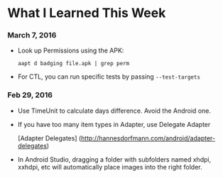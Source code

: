 # What I Learned This Week

### March 7, 2016

* Look up Permissions using the APK:

    `aapt d badging file.apk | grep perm`

* For CTL, you can run specific tests by passing `--test-targets`
    
    
    
    
### Feb 29, 2016

* Use TimeUnit to calculate days difference. Avoid the Android one.
* If you have too many item types in Adapter, use Delegate Adapter

  [Adapter Delegates] (http://hannesdorfmann.com/android/adapter-delegates)

* In Android Studio, dragging a folder with subfolders named xhdpi, xxhdpi, etc will automatically place images into the right folder.

